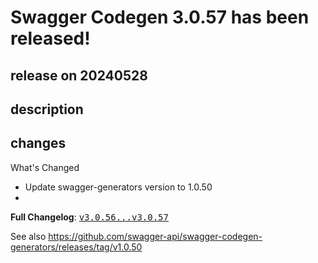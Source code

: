 # Swagger Codegen 3.0.57 has been released!

## release on 20240528

## description

## changes

What's Changed

* Update swagger-generators version to 1.0.50
* 

<strong>Full Changelog</strong>: <a class="commit-link" href="https://github.com/swagger-api/swagger-codegen/compare/v3.0.56...v3.0.57"><tt>v3.0.56...v3.0.57</tt></a>

See also <a href="https://github.com/swagger-api/swagger-codegen-generators/releases/tag/v1.0.50">https://github.com/swagger-api/swagger-codegen-generators/releases/tag/v1.0.50</a>

